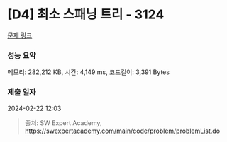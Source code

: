 # [D4] 최소 스패닝 트리 - 3124 

[문제 링크](https://swexpertacademy.com/main/code/problem/problemDetail.do?contestProbId=AV_mSnmKUckDFAWb) 

### 성능 요약

메모리: 282,212 KB, 시간: 4,149 ms, 코드길이: 3,391 Bytes

### 제출 일자

2024-02-22 12:03



> 출처: SW Expert Academy, https://swexpertacademy.com/main/code/problem/problemList.do
